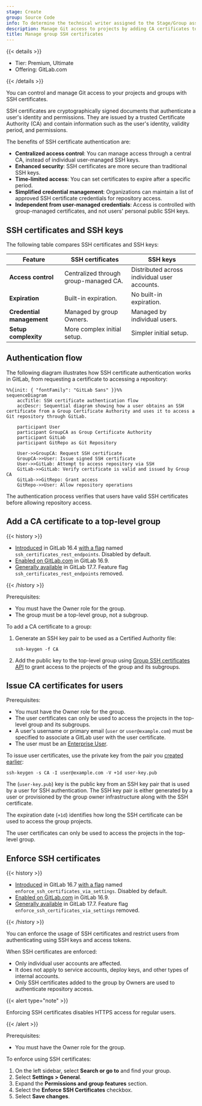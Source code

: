 ```yaml
---
stage: Create
group: Source Code
info: To determine the technical writer assigned to the Stage/Group associated with this page, see https://handbook.gitlab.com/handbook/product/ux/technical-writing/#assignments
description: Manage Git access to projects by adding CA certificates to your top-level group, instead of individual groups.
title: Manage group SSH certificates
---
```


{{< details >}}

- Tier: Premium, Ultimate
- Offering: GitLab.com

{{< /details >}}

You can control and manage Git access to your projects and groups with SSH certificates.

SSH certificates are cryptographically signed documents that authenticate a user's identity and
permissions.
They are issued by a trusted Certificate Authority (CA) and contain information such as
the user's identity, validity period, and permissions.

The benefits of SSH certificate authentication are:

- **Centralized access control**: You can manage access through a central CA, instead of individual
  user-managed SSH keys.
- **Enhanced security**: SSH certificates are more secure than traditional SSH keys.
- **Time-limited access**: You can set certificates to expire after a specific period.
- **Simplified credential management**: Organizations can maintain a list of approved
  SSH certificate credentials for repository access.
- **Independent from user-managed credentials**: Access is controlled with group-managed
  certificates, and not users' personal public SSH keys.

## SSH certificates and SSH keys

The following table compares SSH certificates and SSH keys:

| Feature                   | SSH certificates                      | SSH keys |
| ------------------------- | ------------------------------------- | -------- |
| **Access control**        | Centralized through group-managed CA. | Distributed across individual user accounts. |
| **Expiration**            | Built-in expiration.                  | No built-in expiration. |
| **Credential management** | Managed by group Owners.              | Managed by individual users. |
| **Setup complexity**      | More complex initial setup.           | Simpler initial setup. |

## Authentication flow

The following diagram illustrates how SSH certificate authentication works
in GitLab, from requesting a certificate to accessing a repository:

```mermaid
%%{init: { "fontFamily": "GitLab Sans" }}%%
sequenceDiagram
    accTitle: SSH certificate authentication flow
    accDescr: Sequential diagram showing how a user obtains an SSH certificate from a Group Certificate Authority and uses it to access a Git repository through GitLab.

    participant User
    participant GroupCA as Group Certificate Authority
    participant GitLab
    participant GitRepo as Git Repository

    User->>GroupCA: Request SSH certificate
    GroupCA->>User: Issue signed SSH certificate
    User->>GitLab: Attempt to access repository via SSH
    GitLab->>GitLab: Verify certificate is valid and issued by Group CA
    GitLab->>GitRepo: Grant access
    GitRepo->>User: Allow repository operations
```

The authentication process verifies that users have valid SSH certificates before
allowing repository access.

## Add a CA certificate to a top-level group

{{< history >}}

- [Introduced](https://gitlab.com/gitlab-org/gitlab/-/issues/421915) in GitLab 16.4 [with a flag](../feature_flags.md) named `ssh_certificates_rest_endpoints`. Disabled by default.
- [Enabled on GitLab.com](https://gitlab.com/gitlab-org/gitlab/-/issues/424501) in GitLab 16.9.
- [Generally available](https://gitlab.com/gitlab-org/gitlab/-/issues/424501) in GitLab 17.7. Feature flag `ssh_certificates_rest_endpoints` removed.

{{< /history >}}

Prerequisites:

- You must have the Owner role for the group.
- The group must be a top-level group, not a subgroup.

To add a CA certificate to a group:

1. Generate an SSH key pair to be used as a Certified Authority file:

   ```plaintext
   ssh-keygen -f CA
   ```

1. Add the public key to the top-level group using [Group SSH certificates API](../../api/group_ssh_certificates.md#create-ssh-certificate)
   to grant access to the projects of the group and its subgroups.

## Issue CA certificates for users

Prerequisites:

- You must have the Owner role for the group.
- The user certificates can only be used to access the projects in the top-level group and its subgroups.
- A user's username or primary email (`user` or `user@example.com`) must be specified to associate a
  GitLab user with the user certificate.
- The user must be an [Enterprise User](../enterprise_user/_index.md).

To issue user certificates, use the private key from the pair you [created earlier](#add-a-ca-certificate-to-a-top-level-group):

```shell
ssh-keygen -s CA -I user@example.com -V +1d user-key.pub
```

The (`user-key.pub`) key is the public key from an SSH key pair that is used by a user for SSH authentication.
The SSH key pair is either generated by a user or provisioned by the group owner infrastructure along with the SSH certificate.

The expiration date (`+1d`) identifies how long the SSH certificate can be used to access the group projects.

The user certificates can only be used to access the projects in the top-level group.

## Enforce SSH certificates

{{< history >}}

- [Introduced](https://gitlab.com/gitlab-org/gitlab/-/issues/421915) in GitLab 16.7 [with a flag](../feature_flags.md) named `enforce_ssh_certificates_via_settings`. Disabled by default.
- [Enabled on GitLab.com](https://gitlab.com/gitlab-org/gitlab/-/issues/426235) in GitLab 16.9.
- [Generally available](https://gitlab.com/gitlab-org/gitlab/-/issues/488635) in GitLab 17.7. Feature flag `enforce_ssh_certificates_via_settings` removed.

{{< /history >}}

You can enforce the usage of SSH certificates and restrict users from authenticating using SSH
keys and access tokens.

When SSH certificates are enforced:

- Only individual user accounts are affected.
- It does not apply to service accounts, deploy keys, and other types of internal accounts.
- Only SSH certificates added to the group by Owners are used to authenticate repository access.

{{< alert type="note" >}}

Enforcing SSH certificates disables HTTPS access for regular users.

{{< /alert >}}

Prerequisites:

- You must have the Owner role for the group.

To enforce using SSH certificates:

1. On the left sidebar, select **Search or go to** and find your group.
1. Select **Settings > General**.
1. Expand the **Permissions and group features** section.
1. Select the **Enforce SSH Certificates** checkbox.
1. Select **Save changes**.
